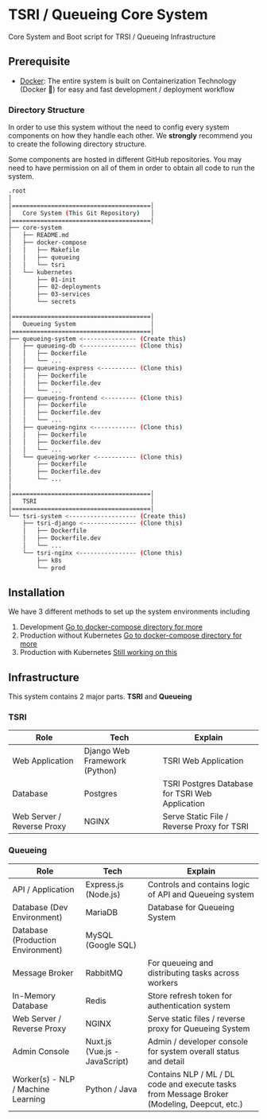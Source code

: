 # TSRI / Queueing Core System
Core System and Boot script for TRSI / Queueing Infrastructure
## Prerequisite
- [Docker](https://www.docker.com): 
The entire system is built on Containerization Technology (Docker 🐳) 
for easy and fast development / deployment workflow
### Directory Structure
In order to use this system without the need to config every system components on how they 
handle each other. We **strongly** recommend you to create the following directory structure.

Some components are hosted in different GitHub repositories. 
You may need to have permission on all of them in order to obtain all code to run the system.
```bash
.root
│
│=======================================│  
│   Core System (This Git Repository)   │
│=======================================│
├── core-system
│   ├── README.md
│   ├── docker-compose
│   │   ├── Makefile
│   │   ├── queueing
│   │   └── tsri
│   └── kubernetes
│       ├── 01-init
│       ├── 02-deployments
│       ├── 03-services
│       └── secrets
│
│=======================================│  
│   Queueing System                     │
│=======================================│
├── queueing-system <--------------- (Create this)
│   ├── queueing-db <--------------- (Clone this)
│   │   ├── Dockerfile
│   │   └── ...
│   ├── queueing-express <---------- (Clone this)
│   │   ├── Dockerfile
│   │   ├── Dockerfile.dev
│   │   └── ...
│   ├── queueing-frontend <--------- (Clone this)
│   │   ├── Dockerfile
│   │   ├── Dockerfile.dev
│   │   └── ...
│   ├── queueing-nginx <------------ (Clone this)
│   │   ├── Dockerfile
│   │   ├── Dockerfile.dev
│   │   └── ...
│   └── queueing-worker <----------- (Clone this)
│       ├── Dockerfile
│       ├── Dockerfile.dev
│       └── ...
│
│=======================================│  
│   TSRI                                │
│=======================================│
└── tsri-system <------------------- (Create this)
    ├── tsri-django <--------------- (Clone this)
    │   ├── Dockerfile
    │   ├── Dockerfile.dev
    │   └── ...
    └── tsri-nginx <---------------- (Clone this)
        ├── k8s
        └── prod
```
## Installation
We have 3 different methods to set up the system environments including
1. Development [Go to docker-compose directory for more](docker-compose)
2. Production without Kubernetes [Go to docker-compose directory for more](docker-compose)
3. Production with Kubernetes [Still working on this](kubernetes)
## Infrastructure
This system contains 2 major parts. **TSRI** and **Queueing**
### TSRI
| Role                       | Tech                          | Explain                                        |
|----------------------------|-------------------------------|------------------------------------------------|
| Web Application            | Django Web Framework (Python) | TSRI Web Application                           |
| Database                   | Postgres                      | TSRI Postgres Database for TSRI Web Application|
| Web Server / Reverse Proxy | NGINX                         | Serve Static File / Reverse Proxy for TSRI     |
### Queueing
| Role                               | Tech                          | Explain                                                                                     |
|------------------------------------|-------------------------------|---------------------------------------------------------------------------------------------|
| API / Application                  | Express.js (Node.js)          | Controls and contains logic of API and Queueing system                                      |
| Database (Dev Environment)         | MariaDB                       | Database for Queueing System                                                                |
| Database (Production Environment)  | MySQL (Google SQL)            |                                                                                             |
| Message Broker                     | RabbitMQ                      | For queueing and distributing tasks across workers                                          |
| In-Memory Database                 | Redis                         | Store refresh token for authentication system                                               |
| Web Server / Reverse Proxy         | NGINX                         | Serve static files / reverse proxy for Queueing System                                       |
| Admin Console                      | Nuxt.js (Vue.js - JavaScript) | Admin / developer console for system overall status and detail                              |
| Worker(s) - NLP / Machine Learning | Python / Java                 | Contains NLP / ML / DL code and execute tasks from Message Broker (Modeling, Deepcut, etc.) |